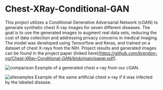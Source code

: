 # Chest-XRay-Conditional-GAN

This project utilizes a Conditional Generative Adversarial Network (cGAN) to generate synthetic chest X-ray images for seven different diseases. The goal is to use the generated images to augment real data sets, reducing the cost of data collection and addressing privacy concerns in medical imaging. The model was developed using Tensorflow and Keras, and trained on a dataset of chest X-rays from the NIH. Project results and generated images can be found in the project paper (linked here)[https://github.com/brendon-ng/Chest-XRay-Conditional-GAN/blob/main/paper.pdf].

![comparison](https://user-images.githubusercontent.com/40370559/213593021-5bc86fd2-b7a9-4f1b-901c-6ed62d569686.png)
Example of a generated chest x-ray from our cGAN.

![allexamples](https://user-images.githubusercontent.com/40370559/213593032-405c495b-4037-4012-aca4-b1f130f820ea.png)
Example of the same artificial chest x-ray if it was infected by the labeled disease.
